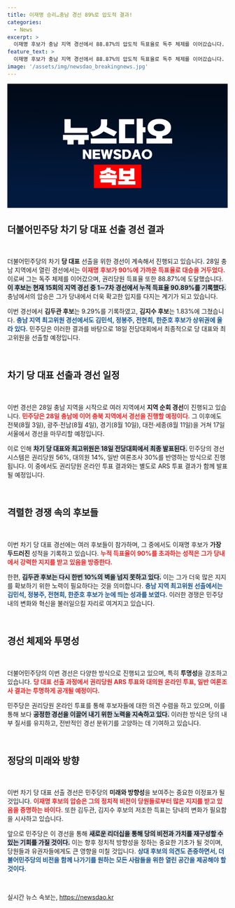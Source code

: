 ```yaml
---
title: 이재명 승리…충남 경선 89%로 압도적 결과!
categories:
  - News
excerpt: >
  이재명 후보가 충남 지역 경선에서 88.87%의 압도적 득표율로 독주 체제를 이어갔습니다. 김두관, 김지수 후보는 각각 9.29%와 1.83%에 그쳤으며, 당대표 선출은 10월 18일 예정입니다. 민주당의 미래가 궁금하세요? 클릭해 보세요!
feature_text: >
  이재명 후보가 충남 지역 경선에서 88.87%의 압도적 득표율로 독주 체제를 이어갔습니다. 김두관, 김지수 후보는 각각 9.29%와 1.83%에 그쳤으며, 당대표 선출은 10월 18일 예정입니다. 민주당의 미래가 궁금하세요? 클릭해 보세요!
image: '/assets/img/newsdao_breakingnews.jpg'
---
```


<p><img src="/assets/img/newsdao_breakingnews.jpg" alt="implanttips 속보" /></p>

<h2 data-ke-size="size26">더불어민주당 차기 당 대표 선출 경선 결과</h2>

<p data-ke-size="size16">&nbsp;</p>

<p>더불어민주당의 차기 <b>당 대표</b> 선출을 위한 경선이 계속해서 진행되고 있습니다. 28일 충남 지역에서 열린 경선에서는 <b><span style="color: #ee2323;">이재명 후보가 90%에 가까운 득표율로 대승을 거두었다.</span></b> 이로써 그는 독주 체제를 이어갔으며, 권리당원 득표율 또한 88.87%에 도달했습니다. <b><span style="background-color: #21538527;">이 후보는 현재 15회의 지역 경선 중 1∼7차 경선에서 누적 득표율 90.89%를 기록했다.</span></b> 충남에서의 압승은 그가 당내에서 더욱 확고한 입지를 다지는 계기가 되고 있습니다. </p>

<p>이번 경선에서 <strong>김두관 후보</strong>는 9.29%를 기록하였고, <strong>김지수 후보</strong>는 1.83%에 그쳤습니다. <b><span style="color: #1a5490;">충남 지역 최고위원 경선에서도 김민석, 정봉주, 전현희, 한준호 후보가 상위권에 올라 있다.</span></b> 민주당은 이러한 결과를 바탕으로 18일 전당대회에서 최종적으로 당 대표와 최고위원을 선출할 예정입니다.</p>

<p data-ke-size="size16">&nbsp;</p>

<h2 data-ke-size="size26">차기 당 대표 선출과 경선 일정</h2>

<p data-ke-size="size16">&nbsp;</p>

<p>이번 경선은 28일 충남 지역을 시작으로 여러 지역에서 <b>지역 순회 경선</b>이 진행되고 있습니다. <b><span style="color: #ee2323;">민주당은 28일 충남에 이어 충북 지역에서 경선을 진행할 예정이다.</span></b> 그 이후에도 전북(8월 3일), 광주·전남(8월 4일), 경기(8월 10일), 대전·세종(8월 11일)을 거쳐 17일 서울에서 경선을 마무리할 예정입니다.</p>

<p>이로 인해 <b><span style="background-color: #21538527;">차기 당 대표와 최고위원은 18일 전당대회에서 최종 발표된다.</span></b> 민주당의 경선 시스템은 권리당원 56%, 대의원 14%, 일반 여론조사 30%를 반영하는 방식으로 진행됩니다. 이 중에서도 권리당원 온라인 투표 결과와는 별도로 ARS 투표 결과가 함께 발표될 예정입니다. </p>

<p data-ke-size="size16">&nbsp;</p>

<h2 data-ke-size="size26">격렬한 경쟁 속의 후보들</h2>

<p data-ke-size="size16">&nbsp;</p>

<p>이번 차기 당 대표 경선에는 여러 후보들이 참가하며, 그 중에서도 이재명 후보가 <b>가장 두드러진</b> 성적을 기록하고 있습니다. <b><span style="color: #ee2323;">누적 득표율이 90%를 초과하는 성적은 그가 당내에서 강력한 지지를 받고 있음을 방증한다.</span></b> </p>

<p>한편, <b><span style="background-color: #21538527;">김두관 후보는 다시 한번 10%의 벽을 넘지 못하고 있다.</span></b> 이는 그가 더욱 많은 지지를 확보하기 위한 노력이 필요하다는 것을 의미합니다. <b><span style="color: #1a5490;">충남 지역 최고위원 선출에서는 김민석, 정봉주, 전현희, 한준호 후보가 눈에 띄는 성과를 보였다.</span></b> 이러한 경쟁은 민주당 내의 변화와 혁신을 불러일으킬 자리로 여겨지고 있습니다.</p>

<p data-ke-size="size16">&nbsp;</p>

<h2 data-ke-size="size26">경선 체제와 투명성</h2>

<p data-ke-size="size16">&nbsp;</p>

<p>더불어민주당의 이번 경선은 다양한 방식으로 진행되고 있으며, 특히 <b>투명성</b>을 강조하고 있습니다. <b><span style="color: #ee2323;">당 대표 선출 과정에서 권리당원 ARS 투표와 대의원 온라인 투표, 일반 여론조사 결과는 투명하게 공개될 예정이다.</span></b> </p>

<p>민주당은 권리당원 온라인 투표를 통해 후보자들에 대한 의견 수렴을 하고 있으며, 이를 통해 보다 <b><span style="background-color: #21538527;">공정한 경선을 이끌어 내기 위한 노력을 지속하고 있다.</span></b> 이러한 방식은 당의 내부 질서를 유지하고, 전반적인 경선 분위기를 고양하는 데 기여하고 있습니다. </p>

<p data-ke-size="size16">&nbsp;</p>

<h2 data-ke-size="size26">정당의 미래와 방향</h2>

<p data-ke-size="size16">&nbsp;</p>

<p>이번 차기 당 대표 선출 경선은 민주당의 <b>미래와 방향성</b>을 보여주는 중요한 이정표가 될 것입니다. <b><span style="color: #ee2323;">이재명 후보의 압승은 그의 정치적 비전이 당원들로부터 많은 지지를 받고 있음을 증명하는 바이다.</span></b> 또한 김두관, 김지수 후보의 저조한 득표는 당내의 변화가 필요함을 시사하고 있습니다. </p>

<p>앞으로 민주당은 이 경선을 통해 <b><span style="background-color: #21538527;">새로운 리더십을 통해 당의 비전과 가치를 재구성할 수 있는 기회를 가질 것이다.</span></b> 이는 향후 정치적 방향성을 정하는 중요한 기초가 될 것이며, 당원들과 유권자들에게도 큰 영향을 미칠 것입니다. <b><span style="color: #1a5490;">상대 후보의 의견도 존중하면서, 더불어민주당의 비전을 함께 나가기를 원하는 모든 사람들을 위한 열린 공간을 제공해야 할 것이다.</span></b></p>

<p data-ke-size="size16">&nbsp;</p>
실시간 뉴스 속보는, <a href="https://newsdao.kr" rel="dofollow">https://newsdao.kr</a>


